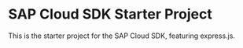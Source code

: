 # SAP Cloud SDK Starter Project

This is the starter project for the SAP Cloud SDK, featuring express.js.
